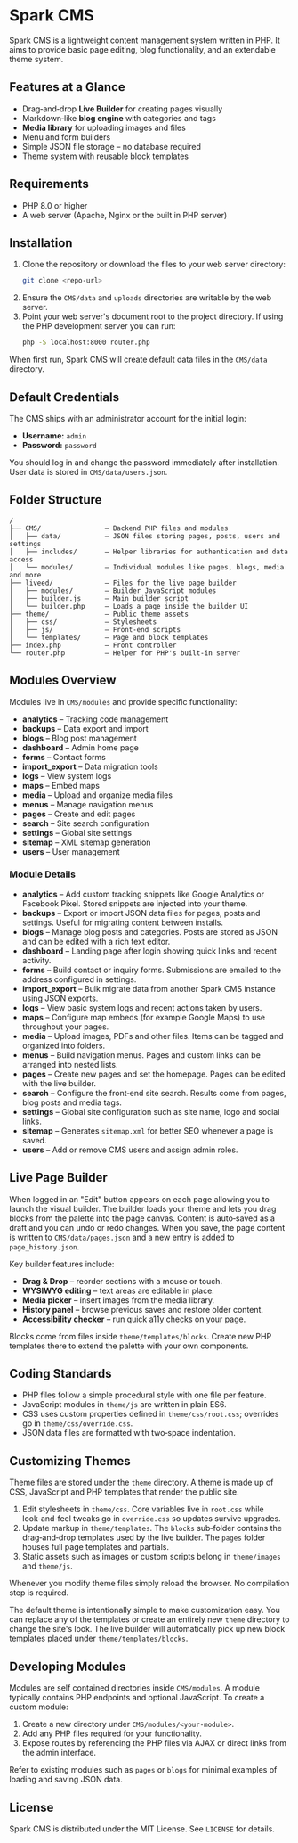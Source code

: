 # Spark CMS

Spark CMS is a lightweight content management system written in PHP. It aims to provide basic page editing, blog functionality, and an extendable theme system.

## Features at a Glance

- Drag‑and‑drop **Live Builder** for creating pages visually
- Markdown‑like **blog engine** with categories and tags
- **Media library** for uploading images and files
- Menu and form builders
- Simple JSON file storage – no database required
- Theme system with reusable block templates

## Requirements

- PHP 8.0 or higher
- A web server (Apache, Nginx or the built in PHP server)

## Installation

1. Clone the repository or download the files to your web server directory:
   ```bash
   git clone <repo-url>
   ```
2. Ensure the `CMS/data` and `uploads` directories are writable by the web server.
3. Point your web server's document root to the project directory. If using the PHP development server you can run:
   ```bash
   php -S localhost:8000 router.php
   ```

When first run, Spark CMS will create default data files in the `CMS/data` directory.

## Default Credentials

The CMS ships with an administrator account for the initial login:

- **Username:** `admin`
- **Password:** `password`

You should log in and change the password immediately after installation. User data is stored in `CMS/data/users.json`.

## Folder Structure

```
/
├── CMS/                – Backend PHP files and modules
│   ├── data/           – JSON files storing pages, posts, users and settings
│   ├── includes/       – Helper libraries for authentication and data access
│   └── modules/        – Individual modules like pages, blogs, media and more
├── liveed/             – Files for the live page builder
│   ├── modules/        – Builder JavaScript modules
│   ├── builder.js      – Main builder script
│   └── builder.php     – Loads a page inside the builder UI
├── theme/              – Public theme assets
│   ├── css/            – Stylesheets
│   ├── js/             – Front‑end scripts
│   └── templates/      – Page and block templates
├── index.php           – Front controller
└── router.php          – Helper for PHP's built‑in server
```

## Modules Overview

Modules live in `CMS/modules` and provide specific functionality:

- **analytics** – Tracking code management
- **backups** – Data export and import
- **blogs** – Blog post management
- **dashboard** – Admin home page
- **forms** – Contact forms
- **import_export** – Data migration tools
- **logs** – View system logs
- **maps** – Embed maps
- **media** – Upload and organize media files
- **menus** – Manage navigation menus
- **pages** – Create and edit pages
- **search** – Site search configuration
- **settings** – Global site settings
- **sitemap** – XML sitemap generation
- **users** – User management

### Module Details

- **analytics** – Add custom tracking snippets like Google Analytics or Facebook Pixel. Stored snippets are injected into your theme.
- **backups** – Export or import JSON data files for pages, posts and settings. Useful for migrating content between installs.
- **blogs** – Manage blog posts and categories. Posts are stored as JSON and can be edited with a rich text editor.
- **dashboard** – Landing page after login showing quick links and recent activity.
- **forms** – Build contact or inquiry forms. Submissions are emailed to the address configured in settings.
- **import_export** – Bulk migrate data from another Spark CMS instance using JSON exports.
- **logs** – View basic system logs and recent actions taken by users.
- **maps** – Configure map embeds (for example Google Maps) to use throughout your pages.
- **media** – Upload images, PDFs and other files. Items can be tagged and organized into folders.
- **menus** – Build navigation menus. Pages and custom links can be arranged into nested lists.
- **pages** – Create new pages and set the homepage. Pages can be edited with the live builder.
- **search** – Configure the front‑end site search. Results come from pages, blog posts and media tags.
- **settings** – Global site configuration such as site name, logo and social links.
- **sitemap** – Generates `sitemap.xml` for better SEO whenever a page is saved.
- **users** – Add or remove CMS users and assign admin roles.

## Live Page Builder

When logged in an "Edit" button appears on each page allowing you to launch the
visual builder. The builder loads your theme and lets you drag blocks from the
palette into the page canvas. Content is auto‑saved as a draft and you can undo
or redo changes. When you save, the page content is written to `CMS/data/pages.json`
and a new entry is added to `page_history.json`.

Key builder features include:

- **Drag & Drop** – reorder sections with a mouse or touch.
- **WYSIWYG editing** – text areas are editable in place.
- **Media picker** – insert images from the media library.
- **History panel** – browse previous saves and restore older content.
- **Accessibility checker** – run quick a11y checks on your page.

Blocks come from files inside `theme/templates/blocks`. Create new PHP templates
there to extend the palette with your own components.

## Coding Standards

- PHP files follow a simple procedural style with one file per feature.
- JavaScript modules in `theme/js` are written in plain ES6.
- CSS uses custom properties defined in `theme/css/root.css`; overrides go in `theme/css/override.css`.
- JSON data files are formatted with two‑space indentation.

## Customizing Themes

Theme files are stored under the `theme` directory. A theme is made up of CSS, JavaScript and PHP templates that render the public site.

1. Edit stylesheets in `theme/css`. Core variables live in `root.css` while look‑and‑feel tweaks go in `override.css` so updates survive upgrades.
2. Update markup in `theme/templates`. The `blocks` sub‑folder contains the drag‑and‑drop templates used by the live builder. The `pages` folder houses full page templates and partials.
3. Static assets such as images or custom scripts belong in `theme/images` and `theme/js`.

Whenever you modify theme files simply reload the browser. No compilation step is required.

The default theme is intentionally simple to make customization easy. You can replace any of the templates or create an entirely new `theme` directory to change the site's look. The live builder will automatically pick up new block templates placed under `theme/templates/blocks`.

## Developing Modules

Modules are self contained directories inside `CMS/modules`. A module typically contains PHP endpoints and optional JavaScript. To create a custom module:

1. Create a new directory under `CMS/modules/<your-module>`.
2. Add any PHP files required for your functionality.
3. Expose routes by referencing the PHP files via AJAX or direct links from the admin interface.

Refer to existing modules such as `pages` or `blogs` for minimal examples of loading and saving JSON data.

## License

Spark CMS is distributed under the MIT License. See `LICENSE` for details.
